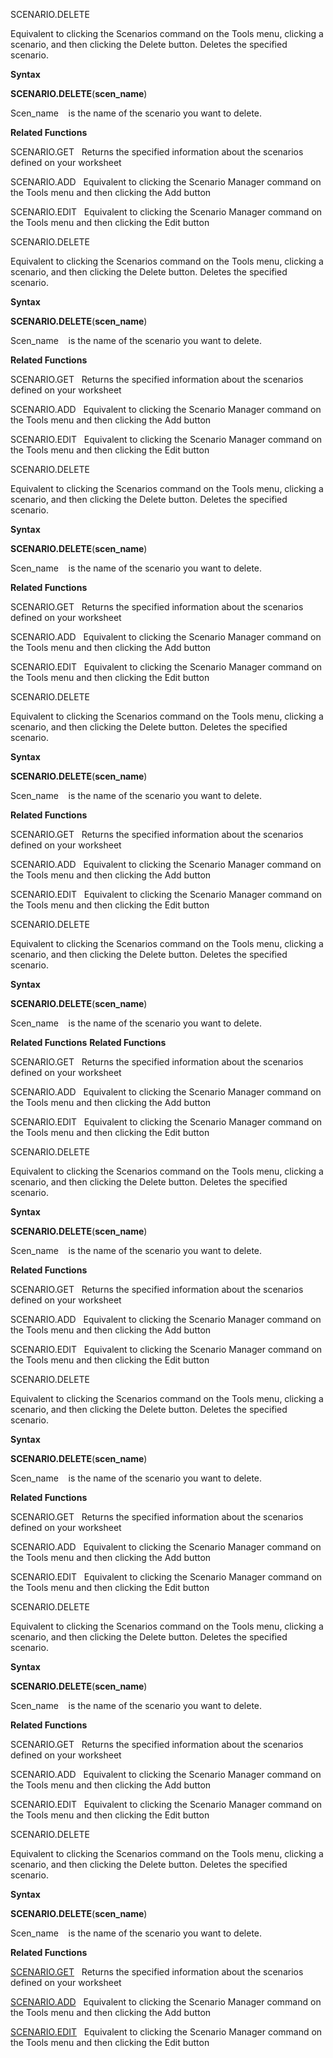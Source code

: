 SCENARIO.DELETE

Equivalent to clicking the Scenarios command on the Tools menu, clicking
a scenario, and then clicking the Delete button. Deletes the specified
scenario.

**Syntax**

**SCENARIO.DELETE**(**scen\_name**)

Scen\_name    is the name of the scenario you want to delete.

**Related Functions**

SCENARIO.GET   Returns the specified information about the scenarios
defined on your worksheet

SCENARIO.ADD   Equivalent to clicking the Scenario Manager command on
the Tools menu and then clicking the Add button

SCENARIO.EDIT   Equivalent to clicking the Scenario Manager command on
the Tools menu and then clicking the Edit button


SCENARIO.DELETE

Equivalent to clicking the Scenarios command on the Tools menu, clicking
a scenario, and then clicking the Delete button. Deletes the specified
scenario.

**Syntax**

**SCENARIO.DELETE**(**scen\_name**)

Scen\_name    is the name of the scenario you want to delete.

**Related Functions**

SCENARIO.GET   Returns the specified information about the scenarios
defined on your worksheet

SCENARIO.ADD   Equivalent to clicking the Scenario Manager command on
the Tools menu and then clicking the Add button

SCENARIO.EDIT   Equivalent to clicking the Scenario Manager command on
the Tools menu and then clicking the Edit button


SCENARIO.DELETE

Equivalent to clicking the Scenarios command on the Tools menu, clicking
a scenario, and then clicking the Delete button. Deletes the specified
scenario.

**Syntax**

**SCENARIO.DELETE**(**scen\_name**)

Scen\_name    is the name of the scenario you want to delete.

**Related Functions**

SCENARIO.GET   Returns the specified information about the scenarios
defined on your worksheet

SCENARIO.ADD   Equivalent to clicking the Scenario Manager command on
the Tools menu and then clicking the Add button

SCENARIO.EDIT   Equivalent to clicking the Scenario Manager command on
the Tools menu and then clicking the Edit button


SCENARIO.DELETE

Equivalent to clicking the Scenarios command on the Tools menu, clicking
a scenario, and then clicking the Delete button. Deletes the specified
scenario.

**Syntax**

**SCENARIO.DELETE**(**scen\_name**)

Scen\_name    is the name of the scenario you want to delete.

**Related Functions**

SCENARIO.GET   Returns the specified information about the scenarios
defined on your worksheet

SCENARIO.ADD   Equivalent to clicking the Scenario Manager command on
the Tools menu and then clicking the Add button

SCENARIO.EDIT   Equivalent to clicking the Scenario Manager command on
the Tools menu and then clicking the Edit button


SCENARIO.DELETE

Equivalent to clicking the Scenarios command on the Tools menu, clicking
a scenario, and then clicking the Delete button. Deletes the specified
scenario.

**Syntax**

**SCENARIO.DELETE**(**scen\_name**)

Scen\_name    is the name of the scenario you want to delete.

**Related Functions**
**Related Functions**

SCENARIO.GET   Returns the specified information about the scenarios
defined on your worksheet

SCENARIO.ADD   Equivalent to clicking the Scenario Manager command on
the Tools menu and then clicking the Add button

SCENARIO.EDIT   Equivalent to clicking the Scenario Manager command on
the Tools menu and then clicking the Edit button


SCENARIO.DELETE

Equivalent to clicking the Scenarios command on the Tools menu, clicking
a scenario, and then clicking the Delete button. Deletes the specified
scenario.

**Syntax**

**SCENARIO.DELETE**(**scen\_name**)

Scen\_name    is the name of the scenario you want to delete.

**Related Functions**

SCENARIO.GET   Returns the specified information about the scenarios
defined on your worksheet

SCENARIO.ADD   Equivalent to clicking the Scenario Manager command on
the Tools menu and then clicking the Add button

SCENARIO.EDIT   Equivalent to clicking the Scenario Manager command on
the Tools menu and then clicking the Edit button


SCENARIO.DELETE

Equivalent to clicking the Scenarios command on the Tools menu, clicking
a scenario, and then clicking the Delete button. Deletes the specified
scenario.

**Syntax**

**SCENARIO.DELETE**(**scen\_name**)

Scen\_name    is the name of the scenario you want to delete.

**Related Functions**

SCENARIO.GET   Returns the specified information about the scenarios
defined on your worksheet

SCENARIO.ADD   Equivalent to clicking the Scenario Manager command on
the Tools menu and then clicking the Add button

SCENARIO.EDIT   Equivalent to clicking the Scenario Manager command on
the Tools menu and then clicking the Edit button


SCENARIO.DELETE

Equivalent to clicking the Scenarios command on the Tools menu, clicking
a scenario, and then clicking the Delete button. Deletes the specified
scenario.

**Syntax**

**SCENARIO.DELETE**(**scen\_name**)

Scen\_name    is the name of the scenario you want to delete.

**Related Functions**

SCENARIO.GET   Returns the specified information about the scenarios
defined on your worksheet

SCENARIO.ADD   Equivalent to clicking the Scenario Manager command on
the Tools menu and then clicking the Add button

SCENARIO.EDIT   Equivalent to clicking the Scenario Manager command on
the Tools menu and then clicking the Edit button


SCENARIO.DELETE

Equivalent to clicking the Scenarios command on the Tools menu, clicking
a scenario, and then clicking the Delete button. Deletes the specified
scenario.

**Syntax**

**SCENARIO.DELETE**(**scen\_name**)

Scen\_name    is the name of the scenario you want to delete.

**Related Functions**

[SCENARIO.GET](SCENARIO.GET.md)   Returns the specified information about the scenarios
defined on your worksheet

[SCENARIO.ADD](SCENARIO.ADD.md)   Equivalent to clicking the Scenario Manager command on
the Tools menu and then clicking the Add button

[SCENARIO.EDIT](SCENARIO.EDIT.md)   Equivalent to clicking the Scenario Manager command on
the Tools menu and then clicking the Edit button


